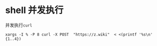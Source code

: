 # shell 并发执行


并发执行`curl`

```shell
xargs -I % -P 8 curl -X POST  "https://z.wiki"  < <(printf '%s\n' {1..4})
```
